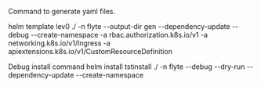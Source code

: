 

Command to generate yaml files.

helm template lev0 ./ -n flyte --output-dir gen --dependency-update --debug --create-namespace -a rbac.authorization.k8s.io/v1 -a networking.k8s.io/v1/Ingress -a apiextensions.k8s.io/v1/CustomResourceDefinition


Debug install command
helm install tstinstall ./ -n flyte --debug --dry-run --dependency-update --create-namespace



